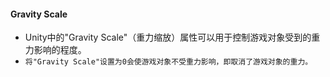 
#### Gravity Scale
* Unity中的"Gravity Scale"（重力缩放）属性可以用于控制游戏对象受到的重力影响的程度。
* `将"Gravity Scale"设置为0会使游戏对象不受重力影响，即取消了游戏对象的重力。`



